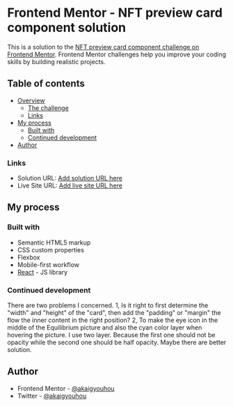 # Frontend Mentor - NFT preview card component solution

This is a solution to the [NFT preview card component challenge on Frontend Mentor](https://www.frontendmentor.io/challenges/nft-preview-card-component-SbdUL_w0U). Frontend Mentor challenges help you improve your coding skills by building realistic projects. 

## Table of contents

- [Overview](#overview)
  - [The challenge](#the-challenge)
  - [Links](#links)
- [My process](#my-process)
  - [Built with](#built-with)
  - [Continued development](#continued-development)
- [Author](#author)


### Links

- Solution URL: [Add solution URL here](https://your-solution-url.com)
- Live Site URL: [Add live site URL here](https://your-live-site-url.com)

## My process

### Built with

- Semantic HTML5 markup
- CSS custom properties
- Flexbox
- Mobile-first workflow
- [React](https://reactjs.org/) - JS library

### Continued development

There are two problems I concerned.
1, Is it right to first determine the "width" and "height" of the "card", then add the "padding" or "margin" the flow the inner content in the right position?
2, To make the eye icon in the middle of the Equilibrium picture and also the cyan color layer when hovering the picture. I use two layer. Because the first one should not be opacity while the second one should be half opacity. Maybe there are better solution.

## Author

- Frontend Mentor - [@akaigyouhou](https://www.frontendmentor.io/profile/akaigyouhou)
- Twitter - [@akaigyouhou](https://www.twitter.com/akaigyouhou)
